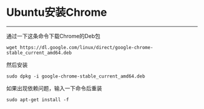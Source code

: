 # Ubuntu安装Chrome

---

通过一下这条命令下载Chrome的Deb包

```
wget https://dl.google.com/linux/direct/google-chrome-stable_current_amd64.deb
```

然后安装

```
sudo dpkg -i google-chrome-stable_current_amd64.deb
```

如果出现依赖问题，输入一下命令后重装

```
sudo apt-get install -f
```